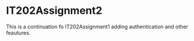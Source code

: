 # IT202Assignment2
This is a continuation fo IT202Assignment1 adding authentication and other feautures. 
